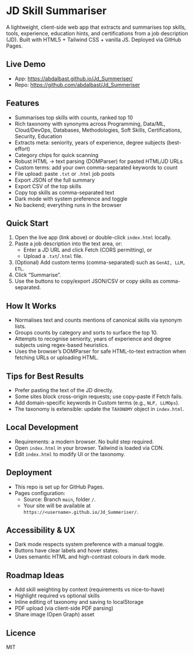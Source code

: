 # JD Skill Summariser

A lightweight, client-side web app that extracts and summarises top skills, tools, experience, education hints, and certifications from a job description (JD). Built with HTML5 + Tailwind CSS + vanilla JS. Deployed via GitHub Pages.

## Live Demo
- App: https://abdalbast.github.io/Jd_Summeriser/
- Repo: https://github.com/abdalbast/Jd_Summeriser

## Features
- Summarises top skills with counts, ranked top 10
- Rich taxonomy with synonyms across Programming, Data/ML, Cloud/DevOps, Databases, Methodologies, Soft Skills, Certifications, Security, Education
- Extracts meta: seniority, years of experience, degree subjects (best-effort)
- Category chips for quick scanning
- Robust HTML → text parsing (DOMParser) for pasted HTML/JD URLs
- Custom terms: add your own comma-separated keywords to count
- File upload: paste `.txt` or `.html` job posts
- Export JSON of the full summary
- Export CSV of the top skills
- Copy top skills as comma-separated text
- Dark mode with system preference and toggle
- No backend; everything runs in the browser

## Quick Start
1. Open the live app (link above) or double-click `index.html` locally.
2. Paste a job description into the text area, or:
   - Enter a JD URL and click Fetch (CORS permitting), or
   - Upload a `.txt`/`.html` file.
3. (Optional) Add custom terms (comma-separated) such as `GenAI, LLM, ETL`.
4. Click “Summarise”.
5. Use the buttons to copy/export JSON/CSV or copy skills as comma-separated.
## How It Works
- Normalises text and counts mentions of canonical skills via synonym lists.
- Groups counts by category and sorts to surface the top 10.
- Attempts to recognise seniority, years of experience and degree subjects using regex-based heuristics.
- Uses the browser’s DOMParser for safe HTML-to-text extraction when fetching URLs or uploading HTML.

## Tips for Best Results
- Prefer pasting the text of the JD directly.
- Some sites block cross-origin requests; use copy-paste if Fetch fails.
- Add domain-specific keywords in Custom terms (e.g., `NLP, LLMOps`).
- The taxonomy is extensible: update the `TAXONOMY` object in `index.html`.

## Local Development
- Requirements: a modern browser. No build step required.
- Open `index.html` in your browser. Tailwind is loaded via CDN.
- Edit `index.html` to modify UI or the taxonomy.

## Deployment
- This repo is set up for GitHub Pages.
- Pages configuration:
  - Source: Branch `main`, folder `/`.
  - Your site will be available at `https://<username>.github.io/Jd_Summeriser/`.

## Accessibility & UX
- Dark mode respects system preference with a manual toggle.
- Buttons have clear labels and hover states.
- Uses semantic HTML and high-contrast colours in dark mode.

## Roadmap Ideas
- Add skill weighting by context (requirements vs nice-to-have)
- Highlight required vs optional skills
- Inline editing of taxonomy and saving to localStorage
- PDF upload (via client-side PDF parsing)
- Share image (Open Graph) asset

## Licence
MIT
